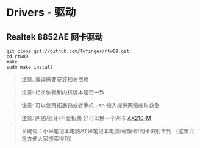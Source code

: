 # Drivers - 驱动

## Realtek 8852AE 网卡驱动

```
git clone git://github.com/lwfinger/rtw89.git
cd rtw89
make
sudo make install
```

> 注意: 编译需要安装相关依赖

> 注意: 相关依赖和内核版本是否一致

> 注意: 可以使用拓展钨或者手机 usb 接入提供网络临时救急

> 注意: 网络/蓝牙/不爱折腾 好可以换一个网卡 [AX210-M](https://u.jd.com/UthaHot)

> 关键词：小米笔记本电脑/红米笔记本电脑/螃蟹卡/网卡识别不到 （这里只是方便大家搜索得到）

